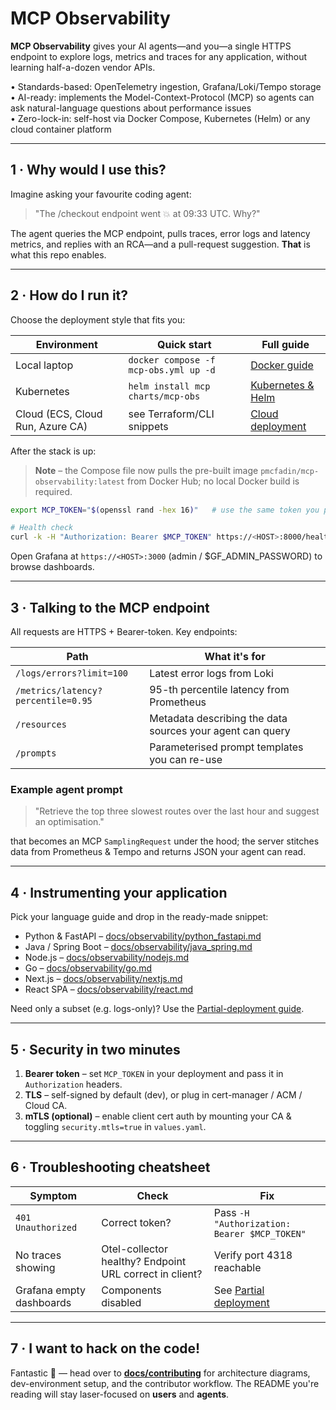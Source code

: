 # MCP Observability

**MCP Observability** gives your AI agents—and you—a single HTTPS endpoint to explore logs, metrics and traces for any application, without learning half-a-dozen vendor APIs.

•   Standards-based: OpenTelemetry ingestion, Grafana/Loki/Tempo storage  
•   AI-ready: implements the Model-Context-Protocol (MCP) so agents can ask natural-language questions about performance issues  
•   Zero-lock-in: self-host via Docker Compose, Kubernetes (Helm) or any cloud container platform

---

## 1 · Why would I use this?

Imagine asking your favourite coding agent:

> "The /checkout endpoint went 💥 at 09:33 UTC. Why?"

The agent queries the MCP endpoint, pulls traces, error logs and latency metrics, and replies with an RCA—and a pull-request suggestion.  **That** is what this repo enables.

---

## 2 · How do I run it?

Choose the deployment style that fits you:

| Environment | Quick start | Full guide |
|-------------|------------|------------|
| Local laptop | `docker compose -f mcp-obs.yml up -d` | [Docker guide](docs/guides/docker.md) |
| Kubernetes   | `helm install mcp charts/mcp-obs`      | [Kubernetes & Helm](docs/guides/kubernetes.md) |
| Cloud (ECS, Cloud Run, Azure CA) | see Terraform/CLI snippets | [Cloud deployment](docs/guides/cloud-deployment.md) |

After the stack is up:
> **Note** – the Compose file now pulls the pre-built image `pmcfadin/mcp-observability:latest` from Docker Hub; no local Docker build is required.

```bash
export MCP_TOKEN="$(openssl rand -hex 16)"   # use the same token you passed during install

# Health check
curl -k -H "Authorization: Bearer $MCP_TOKEN" https://<HOST>:8000/health
```

Open Grafana at `https://<HOST>:3000` (admin / $GF_ADMIN_PASSWORD) to browse dashboards.

---

## 3 · Talking to the MCP endpoint

All requests are HTTPS + Bearer-token.  Key endpoints:

| Path | What it's for |
|------|---------------|
| `/logs/errors?limit=100` | Latest error logs from Loki |
| `/metrics/latency?percentile=0.95` | 95-th percentile latency from Prometheus |
| `/resources` | Metadata describing the data sources your agent can query |
| `/prompts` | Parameterised prompt templates you can re-use |

### Example agent prompt

> "Retrieve the top three slowest routes over the last hour and suggest an optimisation."

that becomes an MCP `SamplingRequest` under the hood; the server stitches data from Prometheus & Tempo and returns JSON your agent can read.

---

## 4 · Instrumenting your application

Pick your language guide and drop in the ready-made snippet:

* Python & FastAPI – [docs/observability/python_fastapi.md](docs/observability/python_fastapi.md)
* Java / Spring Boot – [docs/observability/java_spring.md](docs/observability/java_spring.md)
* Node.js – [docs/observability/nodejs.md](docs/observability/nodejs.md)
* Go – [docs/observability/go.md](docs/observability/go.md)
* Next.js – [docs/observability/nextjs.md](docs/observability/nextjs.md)
* React SPA – [docs/observability/react.md](docs/observability/react.md)

Need only a subset (e.g. logs-only)?  Use the [Partial-deployment guide](docs/guides/partial-deployment.md).

---

## 5 · Security in two minutes

1.  **Bearer token** – set `MCP_TOKEN` in your deployment and pass it in `Authorization` headers.
2.  **TLS** – self-signed by default (dev), or plug in cert-manager / ACM / Cloud CA.
3.  **mTLS (optional)** – enable client cert auth by mounting your CA & toggling `security.mtls=true` in `values.yaml`.

---

## 6 · Troubleshooting cheatsheet

| Symptom | Check | Fix |
|---------|-------|-----|
| `401 Unauthorized` | Correct token? | Pass `-H "Authorization: Bearer $MCP_TOKEN"` |
| No traces showing | Otel-collector healthy? Endpoint URL correct in client? | Verify port 4318 reachable |
| Grafana empty dashboards | Components disabled | See [Partial deployment](docs/guides/partial-deployment.md) |

---

## 7 · I want to hack on the code!

Fantastic 🎉 — head over to **[docs/contributing](docs/contributing/)** for architecture diagrams, dev-environment setup, and the contributor workflow.  The README you're reading will stay laser-focused on **users** and **agents**.

